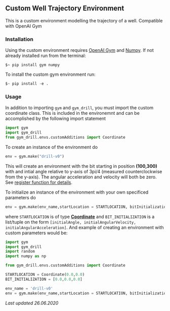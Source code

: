 ## Custom Well Trajectory Environment

This is a custom environment modelling the trajectory of a well. Compatible with OpenAI Gym

### Installation

Using the custom environment requires [OpenAI Gym](https://gym.openai.com/) and [Numpy](https://numpy.org/). If not already installed run from the terminal:

```
$~ pip install gym numpy
```

To install the custom gym environment run:

```python
$~ pip install -e .
```

### Usage

In addition to importing `gym` and `gym_drill`, you must import the custom coordinate class. This is included in the environemnt and can be accomplished by the following import statement

```python
import gym
import gym_drill
from gym_drill.envs.customAdditions import Coordinate
```


To create an instance of the environment do

```python
env = gym.make("drill-v0")
```
This will create an environment with the bit starting in position **(100,300)** with and intial angle relative to y-axis of 3pi/4 (measured counterclockwise from the y-axis). The angular acceleration and velocity will both be zero. See [register function for details](gym_drill/__init__.py).

To initialize an instance of the environment with your own specificed parameters do

```python
env = gym.make(env_name,startLocation = STARTLOCATION, bitInitialization = BIT_INITIALIZATION)
```
where `STARTLOCATION` is of type [**Coordinate**](gym_drill/envs/customAdditions.py) and `BIT_INITIALIZATION` is a list/tuple on the form `[initialAngle, initialAngularVelocity, initialAngularAcceleration]`. And example of creating an environment with custom parameters would be:

```python
import gym
import gym_drill
import random
import numpy as np 

from gym_drill.envs.customAdditions import Coordinate

STARTLOCATION = Coordinate(0.0,0.0)
BIT_INITIALIZATION = [0.0,0.0,0.0]

env_name = 'drill-v0'
env = gym.make(env_name,startLocation = STARTLOCATION, bitInitialization = BIT_INITIALIZATION)
```

*Last updated 26.06.2020*